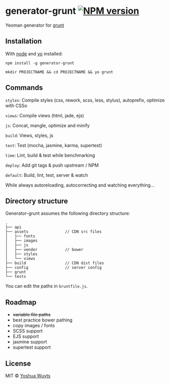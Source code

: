 # generator-grunt [![NPM version](https://badge.fury.io/js/generator-grunt.png)](http://badge.fury.io/js/generator-grunt)

Yeoman generator for [grunt](gruntjs.com)

## Installation
With [node](nodejs.org) and [yo](http://yeoman.io/index.html) installed:
````
npm install -g generator-grunt
````
````
mkdir PROJECTNAME && cd PROJECTNAME && yo grunt
````

## Commands

````styles````:  Compile styles (css, rework, scss, less, stylus), autoprefix, optimize with CSSo

````views````: Compile views (html, jade, ejs)

````js````: Concat, mangle, optimize and minify

````build````: Views, styles, js

````test````: Test (mocha, jasmine, karma, supertest)

````time````: Lint, build & test while benchmarking

````deploy````: Add git tags & push upstream / NPM

````default````: Build, lint, test, server & watch

While always autoreloading, autocorrecting and watching everything...

## Directory structure
Generator-grunt assumes the following directory structure:
````
.
├── api
├── assets                // CDN src files
│   ├── fonts
│   ├── images
│   ├── js
│   ├── vendor            // bower
│   ├── styles
│   └── views
├── build                 // CDN dist files
├── config                // server config
├── grunt
└── tests     
````
You can edit the paths in ````Gruntfile.js````.

## Roadmap
- ~~variable file paths~~
- best practice bower pathing
- copy images / fonts
- SCSS support
- EJS support
- jasmine support
- supertest support

## License
MIT © [Yoshua Wuyts](yoshuawuyts.com)
